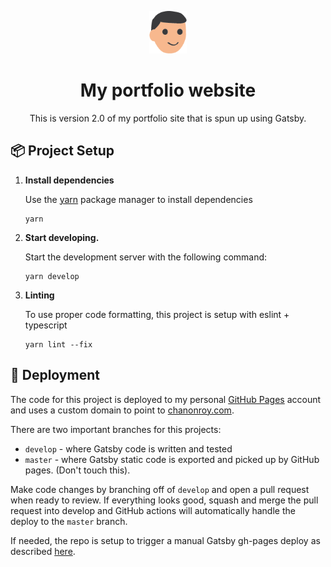 <p align="center">
  <img alt="Gatsby" src="./src/images/roy.png" width="60" />
</p>
<h1 align="center">
  My portfolio website
</h1>

<p align="center">
  This is version 2.0 of my portfolio site that is spun up using Gatsby.
</p>

## 📦 Project Setup

1.  **Install dependencies**

    Use the [yarn](https://classic.yarnpkg.com/en/) package manager to install dependencies

    ```shell
    yarn
    ```

1.  **Start developing.**

    Start the development server with the following command:

    ```shell  
    yarn develop
    ```

1.  **Linting**

    To use proper code formatting, this project is setup with eslint + typescript

    ```shell  
    yarn lint --fix
    ```
## 🚀 Deployment

  The code for this project is deployed to my personal [GitHub Pages](https://pages.github.com/) account and uses a custom domain to point to [chanonroy.com](https://chanonroy.com).

  There are two important branches for this projects:
  - `develop` - where Gatsby code is written and tested
  - `master` - where Gatsby static code is exported and picked up by GitHub pages. (Don't touch this).

  Make code changes by branching off of `develop` and open a pull request when ready to review. If everything looks good, squash and merge the pull request into develop and GitHub actions will automatically handle the deploy to the `master` branch.

  If needed, the repo is setup to trigger a manual Gatsby gh-pages deploy as described [here](https://www.gatsbyjs.org/docs/how-gatsby-works-with-github-pages/#deploying-to-a-path-on-github-pages).
